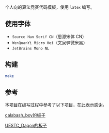 个人向的算法竞赛代码模板，使用 `latex` 编写。

## 使用字体

- `Source Han Serif CN`（思源宋体 CN）
- `WenQuanYi Micro Hei`（文泉驿微米黑）
- `JetBrains Mono NL`

## 构建

```sh
make
```

## 参考

本项目在编写过程中参考了以下项目，在此表示感谢。

[calabash_boy的板子](https://github.com/4thcalabash/code_library)

[UESTC_Dagon的板子](https://github.com/mzry1992/ACMICPCTemplate/tree/master)

